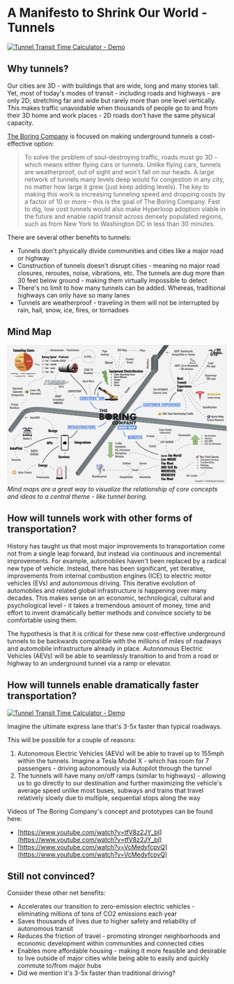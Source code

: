 # A Manifesto to Shrink Our World - Tunnels

[![Tunnel Transit Time Calculator - Demo](https://img.shields.io/badge/Tunnel%20Transit%20Time%20Calculator-Demo-blue?style=for-the-badge&logo=python&logoColor=E5E5E5)](https://tunnel-transit-time-calculator.herokuapp.com)

## Why tunnels?
Our cities are 3D - with buildings that are wide, long and many stories tall. Yet, most of today's modes of transit - including roads and highways - are only 2D; stretching far and wide but rarely more than one level vertically. This makes traffic unavoidable when thousands of people go to and from their 3D home and work places - 2D roads don't have the same physical capacity.

[The Boring Company](https://www.boringcompany.com) is focused on making underground tunnels a cost-effective option:

> To solve the problem of soul-destroying traffic, roads must go 3D - which means either flying cars or tunnels. Unlike flying cars, tunnels are weatherproof, out of sight and won't fall on our heads. A large network of tunnels many levels deep would fix congestion in any city, no matter how large it grew (just keep adding levels). The key to making this work is increasing tunneling speed and dropping costs by a factor of 10 or more – this is the goal of The Boring Company. Fast to dig, low cost tunnels would also make Hyperloop adoption viable in the future and enable rapid transit across densely populated regions, such as from New York to Washington DC in less than 30 minutes.

There are several other benefits to tunnels:

 * Tunnels don't physically divide communities and cities like a major road or highway
 * Construction of tunnels doesn't disrupt cities - meaning no major road closures, reroutes, noise, vibrations, etc. The tunnels are dug more than 30 feet below ground - making them virtually impossible to detect
 * There's no limit to how many tunnels can be added. Whereas, traditional highways can only have so many lanes
 * Tunnels are weatherproof - traveling in them will not be interrupted by rain, hail, snow, ice, fires, or tornadoes

##  Mind Map
![The Boring Company - Mind Map](../assets/tbc-mind-map.png)*Mind maps are a great way to visualize the relationship of core concepts and ideas to a central theme - like tunnel boring.*

## How will tunnels work with other forms of transportation?
History has taught us that most major improvements to transportation come not from a single leap forward, but instead via continuous and incremental improvements. For example, automobiles haven't been replaced by a radical new type of vehicle. Instead, there has been significant, yet iterative, improvements from internal combustion engines (ICE) to electric motor vehicles (EVs) and autonomous driving. This iterative evolution of automobiles and related global infrastructure is happening over many decades. This makes sense on an economic, technological, cultural and psychological level - it takes a tremendous amount of money, time and effort to invent dramatically better methods and convince society to be comfortable using them.

The hypothesis is that it is critical for these new cost-effective underground tunnels to be backwards compatible with the millions of miles of roadways and automobile infrastructure already in place. Autonomous Electric Vehicles (AEVs) will be able to seamlessly transition to and from a road or highway to an underground tunnel via a ramp or elevator.

## How will tunnels enable dramatically faster transportation?
[![Tunnel Transit Time Calculator - Demo](https://img.shields.io/badge/Tunnel%20Transit%20Time%20Calculator-Demo-blue?style=for-the-badge&logo=python&logoColor=E5E5E5)](https://tunnel-transit-time-calculator.herokuapp.com)

Imagine the ultimate express lane that's 3-5x faster than typical roadways.

This will be possible for a couple of reasons:

 1. Autonomous Electric Vehicles (AEVs) will be able to travel up to 155mph within the tunnels. Imagine a Tesla Model X - which has room for 7 passengers - driving autonomously via Autopilot through the tunnel
 2. The tunnels will have many on/off ramps (similar to highways) - allowing us to go directly to our destination and further maximizing the vehicle's average speed unlike most buses, subways and trains that travel relatively slowly due to multiple, sequential stops along the way

Videos of The Boring Company's concept and prototypes can be found here:
 * [https://www.youtube.com/watch?v=tfV8z2JY_bI](https://www.youtube.com/watch?v=tfV8z2JY_bI)
 * [https://www.youtube.com/watch?v=VcMedyfcpvQ](https://www.youtube.com/watch?v=VcMedyfcpvQ)

## Still not convinced?
Consider these other net benefits:

 * Accelerates our transition to zero-emission electric vehicles - eliminating millions of tons of CO2 emissions each year
 * Saves thousands of lives due to higher safety and reliability of autonomous transit
 * Reduces the friction of travel - promoting stronger neighborhoods and economic development within communities and connected cities
 * Enables more affordable housing - making it more feasible and desirable to live outside of major cities while being able to easily and quickly commute to/from major hubs
 * Did we mention it's 3-5x faster than traditional driving?
